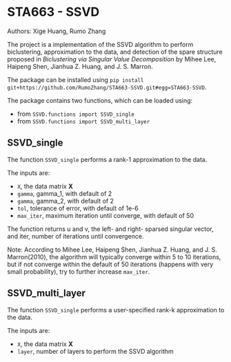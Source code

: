 # STA663 - SSVD

Authors: Xige Huang, Rumo Zhang

The project is a implementation of the SSVD algorithm to perform biclustering, approximation to the data, and detection of the spare structure proposed in _Biclustering via Singular Value Decomposition_ by Mihee Lee, Haipeng Shen, Jianhua Z. Huang, and J. S. Marron.

The package can be installed using `pip install git+https://github.com/RumoZhang/STA663-SSVD.git#egg=STA663-SSVD`.

The package contains two functions, which can be loaded using:

- from `SSVD.functions import SSVD_single`
- from `SSVD.functions import SSVD_multi_layer`

## SSVD_single

The function `SSVD_single` performs a rank-1 approximation to the data.

The inputs are:
- `X`, the data matrix **X**
- `gamma`, gamma_1, with default of 2
- `gamma`, gamma_2, with default of 2
- `tol`, tolerance of error, with default of 1e-6
- `max_iter`, maximum iteration until converge, with default of 50

The function returns u and v, the left- and right- sparsed singular vector, and iter, number of iterations until convergence.

Note: According to Mihee Lee, Haipeng Shen, Jianhua Z. Huang, and J. S. Marron(2010), the algorithm will typically converge within 5 to 10 iterations, but if not converge within the default of 50 iterations (happens with very small probability), try to  further increase `max_iter`.


## SSVD_multi_layer

The function `SSVD_single` performs a user-specified rank-k approximation to the data.

The inputs are:
- `X`, the data matrix **X**
- `layer`, number of layers to perform the SSVD algorithm
